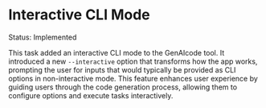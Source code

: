 # Interactive CLI Mode

Status: Implemented

This task added an interactive CLI mode to the GenAIcode tool. It introduced a new `--interactive` option that transforms how the app works, prompting the user for inputs that would typically be provided as CLI options in non-interactive mode. This feature enhances user experience by guiding users through the code generation process, allowing them to configure options and execute tasks interactively.
